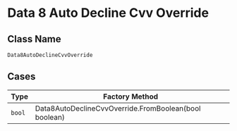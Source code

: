 
# Data 8 Auto Decline Cvv Override

## Class Name

`Data8AutoDeclineCvvOverride`

## Cases

| Type | Factory Method |
|  --- | --- |
| `bool` | Data8AutoDeclineCvvOverride.FromBoolean(bool boolean) |

